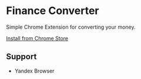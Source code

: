 # Finance Converter

Simple Chrome Extension for converting your money.

[Install from Chrome Store](https://chrome.google.com/webstore/detail/finance-converter-just-po/eleihhakmbmjmicdnjbadhifigecbkoi)

## Support

* Yandex Browser
